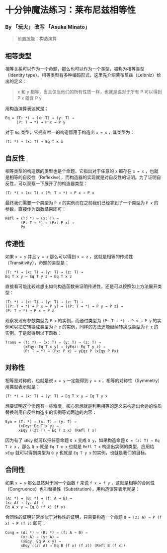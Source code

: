 # 十分钟魔法练习：莱布尼兹相等性

### By 「玩火」 改写 「Asuka Minato」

> 前置技能：构造演算

## 相等类型

相等关系可以作为一个命题，那么也可以作为一个类型，被称为相等类型（Identity type）。相等类型有多种编码形式，这里先介绍莱布尼兹（Leibniz）给出的定义：

> x 和 y 相等，当且仅当他们的所有性质一样，也就是说对于所有 P 可以得到 P x 蕴含 P y

用构造演算表达就是：

```
Eq = (T: *) ⇒ (x: T) ⇒ (y: T) ⇒ 
     (P: T → *) → P x → P y
```

对于 `Eq` 类型，它拥有唯一的构造器用于构造出 `x = x` ，其类型为：

```
(T: *) → (x: T) → Eq T x x
```

## 自反性

相等类型的构造器的类型也是个命题，它指出对于任意的 `x` 都存在 `x = x` ，也就是相等的自反性（Reflexive），而构造器的实现就是对自反性的证明。为了证明自反性，可以观察一下展开了的构造器类型：

```
(T: *) → (x: T) → (P: T → *) → P x → P x
```

最终我们需要一个类型为 `P x` 的实例而在之前我们已经拿到了一个类型为 `P x` 的参数，直接作为函数结果即可：

```
Refl = (T: *) ⇒ (x: T) ⇒ 
       (P: T → *) ⇒ (Px: P x) ⇒ 
       Px
```

## 传递性

如果 `x = y` 并且 `y = z` 那么可以得到 `x = z` ，这就是相等的传递性（Transitivity），命题的类型是：

```
(T: *) → (x: T) → (y: T) → (z: T) →
Eq T x y → Eq T y z → Eq T x z
```

直接看可能比较难想出如何构造函数来证明传递性，还是可以按照如上方法展开类型：

```
(T: *) → (x: T) → (y: T) → (z: T) →
((P: T → *) → P x → P y) → ((P: T → *) → P y → P z) →
(P: T → *) → P x → P z
```

观察发现有参数类型为 `P x` 的实例，而通过类型为 `(P: T → *) → P x → P y` 的实例可以把它转换成类型为 `P z` 的实例，同样的方法还能继续转换成类型为 `P z` 的实例。于是就得到以下函数：

```
Trans = (T: *) ⇒ (x: T) ⇒ (y: T) ⇒ (z: T) ⇒
        (xEqy: Eq T x y) ⇒ (yEqz: Eq T y z) ⇒
        (P: T → *) ⇒ (Px: P x) ⇒ yEqz P (xEqy P Px)
```

## 对称性

相等是对称的，也就是说 `x = y` 一定能得到 `y = x` ，相等的对称性（Symmetry）用类型表示就是：

```
(T: *) → (x: T) → (y: T) → Eq T x y → Eq T y x
```

想要证明这个命题有一些难度，核心思想就是利用相等的定义来构造出合适的性质替换利用自反性构造出的实例等式两边的内容：

```
Sym = (T: *) ⇒ (x: T) ⇒ (y: T) ⇒
      (xEqy: Eq T x y) ⇒ 
      xEqy ((z: T) ⇒ Eq T z x) (Refl T x)
```

因为有了 `xEqy` 就可以把任意命题 `Q x` 变成 `Q y`，如果构造命题 `Q = (z: T) ⇒ Eq T z x` ，那么 `Q x` 就是 `Eq T x x` 也就是 `Refl T x` 构造出实例的类型，应用给 `xEqy` 就可以得到类型为 `Q y` 也就是 `Eq T y x` 的实例，也就是我们的目标。

## 合同性

如果 `x = y` 那么显然对于同一个函数 `f` 来说 `f x = f y` ，这就是相等的合同性（Congruence）也叫替换性（Substitution），用构造演算表示就是：

```
(A: *) → (B: *) → (f: A → B) → 
(x: A) → (y: A) → 
Eq A x y → Eq B (f x) (f y)
```

合同性的证明非常类似于对称性的证明，只需要构造一个命题 `Q = (z: A) ⇒ P (f x) → P (f z)` 即可：

```
Cong = (A: *) ⇒ (B: *) ⇒ (f: A → B) ⇒
       (x: A) ⇒ (y: A) ⇒
       (xEqy: Eq A x y) ⇒
       xEqy ((z: A) ⇒ Eq B (f x) (f z)) (Refl B (f x))
```
